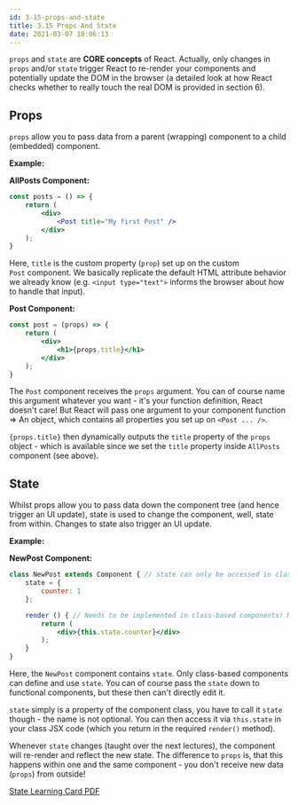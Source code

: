 ```yaml
---
id: 3-15-props-and-state
title: 3.15 Props And State
date: 2021-03-07 18:06:13
---
```


`props` and `state` are **CORE concepts** of React. Actually, only changes in `props` and/or `state` trigger React to re-render your components and potentially update the DOM in the browser (a detailed look at how React checks whether to really touch the real DOM is provided in section 6).

## Props

`props` allow you to pass data from a parent (wrapping) component to a child (embedded) component.

**Example:**

**AllPosts Component:**

```jsx title="App.js"
const posts = () => {
    return (
        <div>
            <Post title="My first Post" />
        </div>
    );
}
```

Here, `title` is the custom property (`prop`) set up on the custom `Post` component. We basically replicate the default HTML attribute behavior we already know (e.g. `<input type="text">` informs the browser about how to handle that input).

**Post Component:**

```jsx title="Post.js"
const post = (props) => {
    return (
        <div>
            <h1>{props.title}</h1>
        </div>
    );
}

```

The `Post` component receives the `props` argument. You can of course name this argument whatever you want - it's your function definition, React doesn't care! But React will pass one argument to your component function => An object, which contains all properties you set up on `<Post ... />`.

`{props.title}` then dynamically outputs the `title` property of the `props` object - which is available since we set the `title` property inside `AllPosts` component (see above).

## State

Whilst props allow you to pass data down the component tree (and hence trigger an UI update), state is used to change the component, well, state from within. Changes to state also trigger an UI update.

**Example:**

**NewPost Component:**

```jsx title="Post.js"
class NewPost extends Component { // state can only be accessed in class-based components!
    state = {
        counter: 1
    };  

    render () { // Needs to be implemented in class-based components! Needs to return some JSX!
        return (
            <div>{this.state.counter}</div>
        );
    }
}
```

Here, the `NewPost` component contains `state`. Only class-based components can define and use `state`. You can of course pass the `state` down to functional components, but these then can't directly edit it.

`state` simply is a property of the component class, you have to call it `state` though - the name is not optional. You can then access it via `this.state` in your class JSX code (which you return in the required `render()` method).

Whenever `state` changes (taught over the next lectures), the component will re-render and reflect the new state. The difference to `props` is, that this happens within one and the same component - you don't receive new data (`props`) from outside!

[State Learning Card PDF](pdf/3-15-state-learning-card.pdf)
